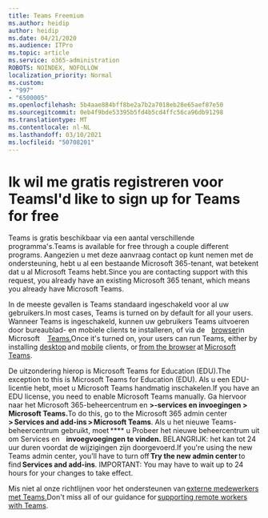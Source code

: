 ```yaml
---
title: Teams Freemium
ms.author: heidip
author: heidip
ms.date: 04/21/2020
ms.audience: ITPro
ms.topic: article
ms.service: o365-administration
ROBOTS: NOINDEX, NOFOLLOW
localization_priority: Normal
ms.custom:
- "997"
- "6500005"
ms.openlocfilehash: 5b4aae884bff8be2a7b2a7018eb28e65aef87e50
ms.sourcegitcommit: 0eb4f9bde53395b5fd4b5cd4ffc56ca96db91298
ms.translationtype: MT
ms.contentlocale: nl-NL
ms.lasthandoff: 03/10/2021
ms.locfileid: "50708201"
---
```

# <a name="id-like-to-sign-up-for-teams-for-free"></a><span data-ttu-id="233f7-102">Ik wil me gratis registreren voor Teams</span><span class="sxs-lookup"><span data-stu-id="233f7-102">I'd like to sign up for Teams for free</span></span>

<span data-ttu-id="233f7-103">Teams is gratis beschikbaar via een aantal verschillende programma's.</span><span class="sxs-lookup"><span data-stu-id="233f7-103">Teams is available for free through a couple different programs.</span></span> <span data-ttu-id="233f7-104">Aangezien u met deze aanvraag contact op kunt nemen met de ondersteuning, hebt u al een bestaande Microsoft 365-tenant, wat betekent dat u al Microsoft Teams hebt.</span><span class="sxs-lookup"><span data-stu-id="233f7-104">Since you are contacting support with this request, you already have an existing Microsoft 365 tenant, which means you already have Microsoft Teams.</span></span>

<span data-ttu-id="233f7-105">In de meeste gevallen is Teams standaard ingeschakeld voor al uw gebruikers.</span><span class="sxs-lookup"><span data-stu-id="233f7-105">In most cases, Teams is turned on by default for all your users.</span></span> <span data-ttu-id="233f7-106">Wanneer Teams is ingeschakeld, kunnen uw gebruikers Teams [](https://docs.microsoft.com/MicrosoftTeams/get-clients#desktop-client)uitvoeren door bureaublad- en mobiele clients te installeren, of via de    [browser](https://dos.microsoft.com/MicrosoftTeams/get-clients#web-client)in Microsoft [](https://docs.microsoft.com/MicrosoftTeams/get-clients#mobile-clients)    [Teams.](https://www.microsoft.com/microsoft-teams/teams-for-work)</span><span class="sxs-lookup"><span data-stu-id="233f7-106">Once it's turned on, your users can run Teams, either by installing [desktop](https://docs.microsoft.com/MicrosoftTeams/get-clients#desktop-client) and [mobile](https://docs.microsoft.com/MicrosoftTeams/get-clients#mobile-clients) clients, or [from the browser](https://dos.microsoft.com/MicrosoftTeams/get-clients#web-client) at [Microsoft Teams](https://www.microsoft.com/microsoft-teams/teams-for-work).</span></span>

<span data-ttu-id="233f7-107">De uitzondering hierop is Microsoft Teams for Education (EDU).</span><span class="sxs-lookup"><span data-stu-id="233f7-107">The exception to this is Microsoft Teams for Education (EDU).</span></span> <span data-ttu-id="233f7-108">Als u een EDU-licentie hebt, moet u Microsoft Teams handmatig inschakelen.</span><span class="sxs-lookup"><span data-stu-id="233f7-108">If you have an EDU license, you need to enable Microsoft Teams manually.</span></span> <span data-ttu-id="233f7-109">Ga hiervoor naar het Microsoft 365-beheercentrum en **>-services en invoegingen > Microsoft Teams.**</span><span class="sxs-lookup"><span data-stu-id="233f7-109">To do this, go to the Microsoft 365 admin center **> Services and add-ins > Microsoft Teams**.</span></span> <span data-ttu-id="233f7-110">Als u het nieuwe Teams-beheercentrum gebruikt, moet \*\*\*\* u Probeer het nieuwe beheercentrum uit om Services en    **invoegvoegingen te vinden.** BELANGRIJK: het kan tot 24 uur duren voordat de wijzigingen zijn doorgevoerd.</span><span class="sxs-lookup"><span data-stu-id="233f7-110">If you're using the new Teams admin center, you'll have to turn off **Try the new admin center** to find **Services and add-ins**. IMPORTANT: You may have to wait up to 24 hours for your changes to take effect.</span></span>

<span data-ttu-id="233f7-111">Mis niet al onze richtlijnen voor het ondersteunen van [externe medewerkers met Teams.](https://docs.microsoft.com/MicrosoftTeams/support-remote-work-with-teams)</span><span class="sxs-lookup"><span data-stu-id="233f7-111">Don't miss all of our guidance for [supporting remote workers with Teams](https://docs.microsoft.com/MicrosoftTeams/support-remote-work-with-teams).</span></span>
